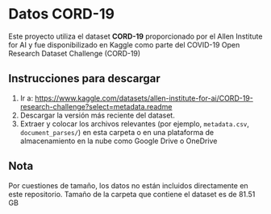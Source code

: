 # Datos CORD-19

Este proyecto utiliza el dataset **CORD-19** proporcionado por el Allen Institute for AI y fue disponibilizado en Kaggle como parte del COVID-19 Open Research Dataset Challenge (CORD-19)

## Instrucciones para descargar

1. Ir a: https://www.kaggle.com/datasets/allen-institute-for-ai/CORD-19-research-challenge?select=metadata.readme
2. Descargar la versión más reciente del dataset.
3. Extraer y colocar los archivos relevantes (por ejemplo, `metadata.csv`, `document_parses/`) en esta carpeta o en una plataforma de almacenamiento en la nube como Google Drive o OneDrive

## Nota

Por cuestiones de tamaño, los datos no están incluidos directamente en este repositorio.
Tamaño de la carpeta que contiene el dataset es de 81.51 GB
